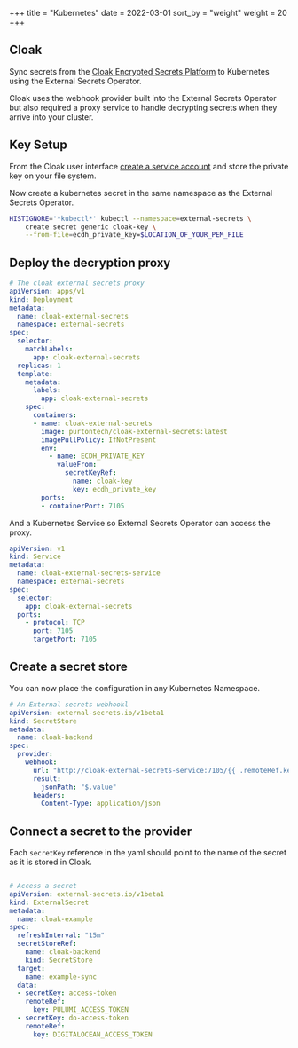 +++
title = "Kubernetes"
date = 2022-03-01
sort_by = "weight" 
weight = 20
+++

## Cloak

Sync secrets from the [Cloak Encrypted Secrets Platform](https:/cloak.software) to Kubernetes using the External Secrets Operator.

Cloak uses the webhook provider built into the External Secrets Operator but also required a proxy service to handle decrypting secrets when they arrive into your cluster.

## Key Setup

From the Cloak user interface [create a service account](https://cloak.software/docs/getting-started/03-cli/) and store the private key on your file system.

Now create a kubernetes secret in the same namespace as the External Secrets Operator.

```sh
HISTIGNORE='*kubectl*' kubectl --namespace=external-secrets \
    create secret generic cloak-key \
    --from-file=ecdh_private_key=$LOCATION_OF_YOUR_PEM_FILE
```

## Deploy the decryption proxy

```yaml
# The cloak external secrets proxy
apiVersion: apps/v1
kind: Deployment
metadata:
  name: cloak-external-secrets
  namespace: external-secrets
spec:
  selector:
    matchLabels:
      app: cloak-external-secrets
  replicas: 1
  template:
    metadata:
      labels:
        app: cloak-external-secrets
    spec:
      containers:
      - name: cloak-external-secrets
        image: purtontech/cloak-external-secrets:latest
        imagePullPolicy: IfNotPresent
        env: 
          - name: ECDH_PRIVATE_KEY 
            valueFrom: 
              secretKeyRef: 
                name: cloak-key 
                key: ecdh_private_key 
        ports:
        - containerPort: 7105
```

And a Kubernetes Service so External Secrets Operator can access the proxy.

```yaml
apiVersion: v1
kind: Service
metadata:
  name: cloak-external-secrets-service
  namespace: external-secrets
spec:
  selector:
    app: cloak-external-secrets
  ports:
    - protocol: TCP
      port: 7105
      targetPort: 7105
```

## Create a secret store

You can now place the configuration in any Kubernetes Namespace.

```yaml
# An External secrets webhookl
apiVersion: external-secrets.io/v1beta1
kind: SecretStore
metadata:
  name: cloak-backend
spec:
  provider:
    webhook:
      url: "http://cloak-external-secrets-service:7105/{{ .remoteRef.key }}"
      result:
        jsonPath: "$.value"
      headers:
        Content-Type: application/json
```

## Connect a secret to the provider

Each `secretKey` reference in the yaml should point to the name of the secret as it is stored in Cloak.

```yaml

# Access a secret
apiVersion: external-secrets.io/v1beta1
kind: ExternalSecret
metadata:
  name: cloak-example
spec:
  refreshInterval: "15m"
  secretStoreRef:
    name: cloak-backend
    kind: SecretStore
  target:
    name: example-sync
  data:
  - secretKey: access-token
    remoteRef:
      key: PULUMI_ACCESS_TOKEN
  - secretKey: do-access-token
    remoteRef:
      key: DIGITALOCEAN_ACCESS_TOKEN
```